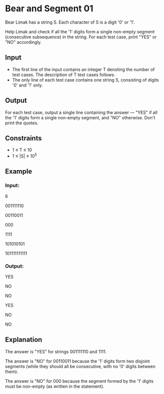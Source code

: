 # Bear and Segment 01

Bear Limak has a string S. Each character of S is a digit '0' or '1'.

Help Limak and check if all the '1' digits form a single non-empty segment (consecutive subsequence) in the string. 
For each test case, print "YES" or "NO" accordingly.

## Input

- The first line of the input contains an integer T denoting the number of test cases. The description of T test cases follows.
- The only line of each test case contains one string S, consisting of digits '0' and '1' only.

## Output

For each test case, output a single line containing the answer — "YES" if all the '1' digits form a single non-empty segment, and "NO" otherwise. 
Don't print the quotes.

## Constraints

- 1 ≤ T ≤ 10
- 1 ≤ |S| ≤ 10<sup>5</sup> 

## Example

### Input:

6

001111110

00110011

000

1111

101010101

101111111111

### Output:

YES

NO

NO

YES

NO

NO

## Explanation

The answer is "YES" for strings 001111110 and 1111.

The answer is "NO" for 00110011 because the '1' digits form two disjoint segments (while they should all be consecutive, with no '0' digits between them).

The answer is "NO" for 000 because the segment formed by the '1' digits must be non-empty (as written in the statement).
